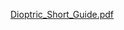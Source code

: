 
[Dioptric_Short_Guide.pdf](https://github.com/mccambria/dioptric/files/10253202/Dioptric_Short_Guide.pdf)
